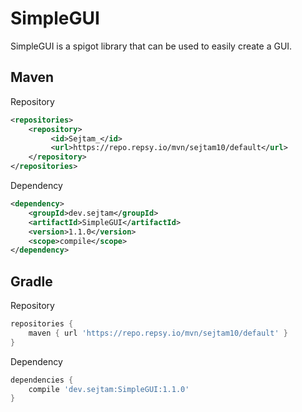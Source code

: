 # SimpleGUI
SimpleGUI is a spigot library that can be used to easily create a GUI.

Maven
---

Repository
```xml
<repositories>
    <repository>
         <id>Sejtam_</id>
         <url>https://repo.repsy.io/mvn/sejtam10/default</url>
    </repository>
</repositories>
```

Dependency
```xml
<dependency>
    <groupId>dev.sejtam</groupId>
    <artifactId>SimpleGUI</artifactId>
    <version>1.1.0</version>
    <scope>compile</scope>
</dependency>
```

Gradle
---

Repository
```groovy
repositories {
    maven { url 'https://repo.repsy.io/mvn/sejtam10/default' }
}
```

Dependency
```groovy
dependencies {
    compile 'dev.sejtam:SimpleGUI:1.1.0'
}
```
